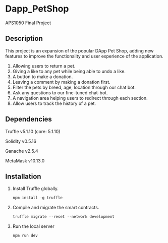 # Dapp_PetShop
APS1050 Final Project

## Description
This project is an expansion of the popular DApp Pet Shop, adding new features to improve the functionality and user experience of the application.
1. Allowing users to return a pet.
2. Giving a like to any pet while being able to undo a like.
3. A button to make a donation. 
4. Leaving a comment by making a donation first.
5. Filter the pets by breed, age, location through our chat bot.
6. Ask any questions to our fine-tuned chat-bot.
7. A navigation area helping users to redirect through each section.
8. Allow users to track the history of a pet.


## Dependencies

Truffle v5.1.10 (core: 5.1.10)

Solidity v0.5.16

Ganache v2.5.4

MetaMask v10.13.0

## Installation

1. Install Truffle globally.
    ```javascript
    npm install -g truffle
    ```
2. Compile and migrate the smart contracts.
    ```javascript
    truffle migrate --reset --network development
    ```
3. Run the local server
   ```javascript
   npm run dev
   ```
